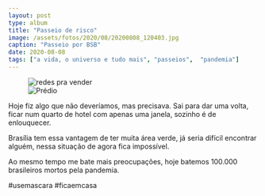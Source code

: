 ```yaml
---
layout: post
type: album
title: "Passeio de risco"
image: /assets/fotos/2020/08/20200808_120403.jpg
caption: "Passeio por BSB"
date: 2020-08-08
tags: ["a vida, o universo e tudo mais", "passeios",  "pandemia"]
---
```

<figure class="foto-post">
<div class="mais-fotos">
    <img src="{{ site.baseurl }}/assets/fotos/2020/08/20200808_120403.jpg" title="redes pra vender">
</div>
<div class="mais-fotos">
    <img src="{{ site.baseurl }}/assets/fotos/2020/08/20200808_122917.jpg" title="Prédio">
</div>
</figure>
Hoje fiz algo que não deveríamos, mas precisava. Sai para dar uma volta, ficar num quarto de hotel com apenas uma janela, sozinho é de enlouquecer.  

Brasília tem essa vantagem de ter muita área verde, já seria difícil encontrar alguém, nessa situação de agora fica impossível.  

Ao mesmo tempo me bate mais preocupações, hoje batemos 100.000 brasileiros mortos pela pandemia.

#usemascara #ficaemcasa